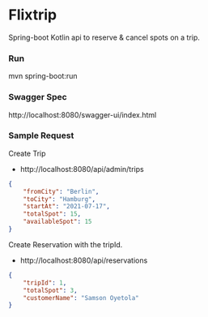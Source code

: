# Flixtrip

Spring-boot Kotlin api to reserve & cancel spots on a trip.

### Run
mvn spring-boot:run

### Swagger Spec
http://localhost:8080/swagger-ui/index.html

### Sample Request
Create Trip
- http://localhost:8080/api/admin/trips
```json
{
    "fromCity": "Berlin",
    "toCity": "Hamburg",
    "startAt": "2021-07-17",
    "totalSpot": 15,
    "availableSpot": 15
}
```

Create Reservation with the tripId.
 - http://localhost:8080/api/reservations
```json
{
    "tripId": 1,
    "totalSpot": 3,
    "customerName": "Samson Oyetola"
}
```




